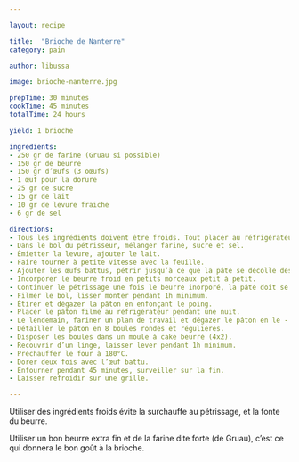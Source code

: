 ```yaml
---

layout: recipe

title:  "Brioche de Nanterre"
category: pain

author: libussa

image: brioche-nanterre.jpg

prepTime: 30 minutes
cookTime: 45 minutes
totalTime: 24 hours

yield: 1 brioche

ingredients:
- 250 gr de farine (Gruau si possible)
- 150 gr de beurre
- 150 gr d’œufs (3 oœufs)
- 1 œuf pour la dorure
- 25 gr de sucre
- 15 gr de lait
- 10 gr de levure fraiche
- 6 gr de sel

directions:
- Tous les ingrédients doivent être froids. Tout placer au réfrigérateur - pendant 2h avant de commencer.
- Dans le bol du pétrisseur, mélanger farine, sucre et sel.
- Émietter la levure, ajouter le lait.
- Faire tourner à petite vitesse avec la feuille.
- Ajouter les œufs battus, pétrir jusqu’à ce que la pâte se décolle des - bords.
- Incorporer le beurre froid en petits morceaux petit à petit.
- Continuer le pétrissage une fois le beurre inorporé, la pâte doit se - décoller des bords.
- Filmer le bol, lisser monter pendant 1h minimum.
- Étirer et dégazer la pâton en enfonçant le poing.
- Placer le pâton filmé au réfrigérateur pendant une nuit.
- Le lendemain, fariner un plan de travail et dégazer le pâton en le - repliant sur elle-même.
- Détailler le pâton en 8 boules rondes et régulières.
- Disposer les boules dans un moule à cake beurré (4x2).
- Recouvrir d’un linge, laisser lever pendant 1h minimum.
- Préchauffer le four à 180°C.
- Dorer deux fois avec l’œuf battu.
- Enfourner pendant 45 minutes, surveiller sur la fin.
- Laisser refroidir sur une grille.

---
```


Utiliser des ingrédients froids évite la surchauffe au pétrissage, et la fonte du beurre.

Utiliser un bon beurre extra fin et de la farine dite forte (de Gruau), c’est ce qui donnera le bon goût à la brioche.
